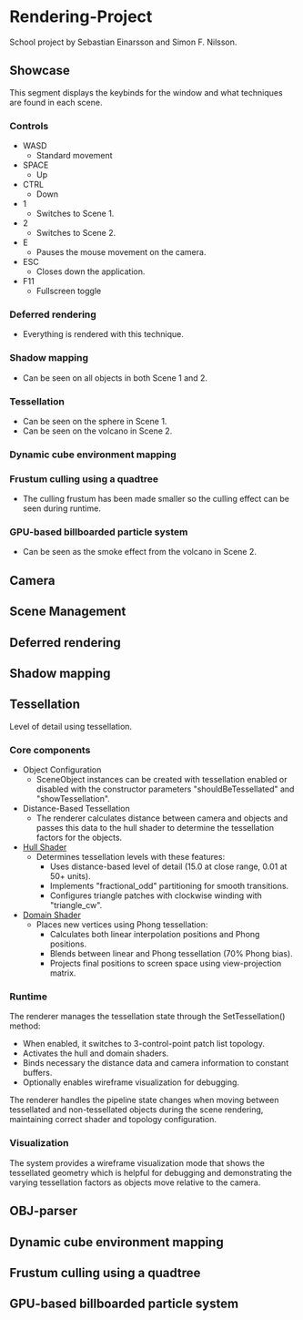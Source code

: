 # Rendering-Project
School project by Sebastian Einarsson and Simon F. Nilsson.

## Showcase
This segment displays the keybinds for the window and what techniques are found in each scene.
### Controls
- WASD
    - Standard movement
- SPACE
    - Up
- CTRL
    - Down
- 1
    - Switches to Scene 1.
- 2
    - Switches to Scene 2.
- E
    - Pauses the mouse movement on the camera.
- ESC
    - Closes down the application.
- F11
    - Fullscreen toggle

### Deferred rendering
- Everything is rendered with this technique.

### Shadow mapping
- Can be seen on all objects in both Scene 1 and 2.

### Tessellation
- Can be seen on the sphere in Scene 1.
- Can be seen on the volcano in Scene 2.

### Dynamic cube environment mapping

### Frustum culling using a quadtree
- The culling frustum has been made smaller so the culling effect can be seen during runtime.

### GPU-based billboarded particle system
- Can be seen as the smoke effect from the volcano in Scene 2.

## Camera

## Scene Management

## Deferred rendering

## Shadow mapping

## Tessellation
Level of detail using tessellation.
### Core components
- Object Configuration
    - SceneObject instances can be created with tessellation enabled or disabled with the constructor parameters "shouldBeTessellated" and "showTessellation".
- Distance-Based Tessellation
    - The renderer calculates distance between camera and objects and passes this data to the hull shader to determine the tessellation factors for the objects.
- [Hull Shader](TessellationHS.hlsl)
    - Determines tessellation levels with these features:
        - Uses distance-based level of detail (15.0 at close range, 0.01 at 50+ units).
        - Implements "fractional_odd" partitioning for smooth transitions.
        - Configures triangle patches with clockwise winding with "triangle_cw".
- [Domain Shader](TessellationDS.hlsl)
    - Places new vertices using Phong tessellation:
        - Calculates both linear interpolation positions and Phong positions.
        - Blends between linear and Phong tessellation (70% Phong bias).
        - Projects final positions to screen space using view-projection matrix.

### Runtime
The renderer manages the tessellation state through the SetTessellation() method:
- When enabled, it switches to 3-control-point patch list topology.
- Activates the hull and domain shaders.
- Binds necessary the distance data and camera information to constant buffers.
- Optionally enables wireframe visualization for debugging.

The renderer handles the pipeline state changes when moving between tessellated and non-tessellated objects during the scene rendering, maintaining correct shader and topology configuration.

### Visualization
The system provides a wireframe visualization mode that shows the tessellated geometry which is helpful for debugging and demonstrating the varying tessellation factors as objects move relative to the camera.


## OBJ-parser

## Dynamic cube environment mapping

## Frustum culling using a quadtree

## GPU-based billboarded particle system
